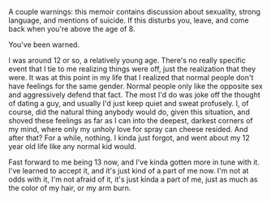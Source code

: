 A couple warnings: this memoir contains discussion about sexuality, strong language, and mentions of suicide. If this disturbs you, leave, and come back when you're above the age of 8. 

You've been warned.

I was around 12 or so, a relatively young age. There's no really specific event that I tie to me realizing things were off, just the realization that they were. It was at this point in my life that I realized that normal people don't have feelings for the same gender. Normal people only like the opposite sex and aggressively defend that fact. The most I'd do was joke off the thought of dating a guy, and usually I'd just keep quiet and sweat profusely. I, of course, did the natural thing anybody would do, given this situation, and shoved these feelings as far as I can into the deepest, darkest corners of my mind, where only my unholy love for spray can cheese resided. And after that? For a while, nothing. I kinda just forgot, and went about my 12 year old life like any normal kid would. 

Fast forward to me being 13 now, and I've kinda gotten more in tune with it. I've learned to accept it, and it's just kind of a part of me now. I'm not at odds with it, I'm not afraid of it, it's just kinda a part of me, just as much as the color of my hair, or my arm burn. 